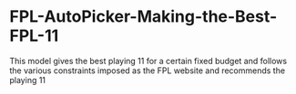 # FPL-AutoPicker-Making-the-Best-FPL-11
This model gives the best playing 11 for a certain fixed budget and follows the various constraints imposed as the FPL website and recommends the playing 11
